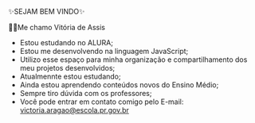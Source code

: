✨SEJAM BEM VINDO✨

🙋‍♀️Me chamo Vitória de Assis

- Estou estudando no ALURA;
- Estou me desenvolvendo na linguagem JavaScript;
- Utilizo esse espaço para minha organização e compartilhamento dos meu projetos desenvolvidos;
- Atualmennte estou estudando;
- Ainda estou aprendendo conteúdos novos do Ensino Médio;
- Sempre tiro dúvida com os professores;
- Você pode entrar em contato comigo pelo E-mail: victoria.aragao@escola.pr.gov.br
  

